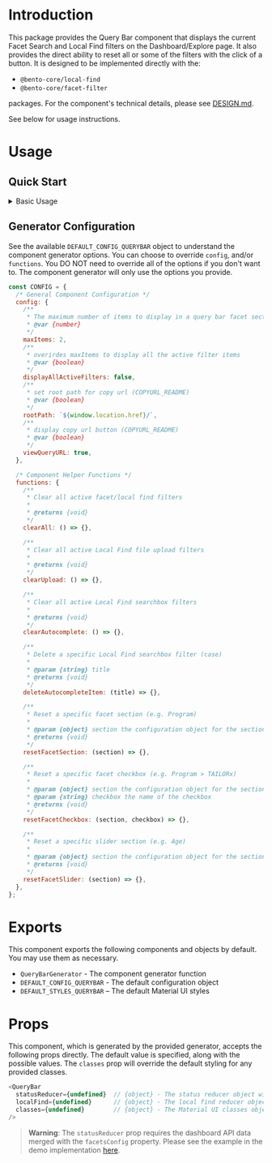 # Introduction

This package provides the Query Bar component that displays the current Facet Search and Local Find filters on the Dashboard/Explore page. It also provides the direct ability to reset all or some of the filters with the click of a button. It is designed to be implemented directly with the:

- `@bento-core/local-find`
- `@bento-core/facet-filter`

packages. For the component's technical details, please see [DESIGN.md](./DESIGN.md).

See below for usage instructions.

# Usage

## Quick Start

<details>
  <summary>Basic Usage</summary>

  ```javascript
  import { QueryBarGenerator } from '@bento-core/query-bar';

  // Generate the component
  const { QueryBar } = QueryBarGenerator({
    /** See Generator Options **/
  });

  // Use the component (e.g. In dashTemplateView.js)
  const Layout = ({ classes, data, states, /* ... */}) => {
    return (
      {/* other components */}
      <div className={classes.rightContent}>
        <div className={classes.widgetsContainer}>
          {/* other components */}

          <QueryBar statusReducer={null} localFind={null} />

          {/* other components */}
        </div>
      </div>
      {/* other components */}
    );
  };
  ```

  > **Warning**: The `statusReducer` prop requires the dashboard API data merged with the `facetsConfig` property. Please see the example in the demo implementation [here](https://github.com/CBIIT/bento-frontend/blob/7efd62cd3da0c29326e523055d30118244dc2f2f/packages/bento-frontend/src/pages/dashTemplate/filterQueryBar/QueryBarView.js#LL20C14-L20C14).
</details>

## Generator Configuration

See the available `DEFAULT_CONFIG_QUERYBAR` object to understand the component generator options. You can choose to override `config`, and/or `functions`. You DO NOT need to override all of the options if you don't want to. The component generator will only use the options you provide.

```javascript
const CONFIG = {
  /* General Component Configuration */
  config: {
    /**
     * The maximum number of items to display in a query bar facet section
     * @var {number}
     */
    maxItems: 2,
    /**
     * overirdes maxItems to display all the active filter items
     * @var {boolean}
     */
    displayAllActiveFilters: false,
    /**
     * set root path for copy url (COPYURL_README)
     * @var {boolean}
     */
    rootPath: `${window.location.href}/`,
    /**
     * display copy url button (COPYURL_README)
     * @var {boolean}
     */
    viewQueryURL: true,
  },

  /* Component Helper Functions */
  functions: {
    /**
     * Clear all active facet/local find filters
     *
     * @returns {void}
     */
    clearAll: () => {},

    /**
     * Clear all active Local Find file upload filters
     *
     * @returns {void}
     */
    clearUpload: () => {},

    /**
     * Clear all active Local Find searchbox filters
     *
     * @returns {void}
     */
    clearAutocomplete: () => {},

    /**
     * Delete a specific Local Find searchbox filter (case)
     *
     * @param {string} title
     * @returns {void}
     */
    deleteAutocompleteItem: (title) => {},

    /**
     * Reset a specific facet section (e.g. Program)
     *
     * @param {object} section the configuration object for the section
     * @returns {void}
     */
    resetFacetSection: (section) => {},

    /**
     * Reset a specific facet checkbox (e.g. Program > TAILORx)
     *
     * @param {object} section the configuration object for the section
     * @param {string} checkbox the name of the checkbox
     * @returns {void}
     */
    resetFacetCheckbox: (section, checkbox) => {},

    /**
     * Reset a specific slider section (e.g. Age)
     *
     * @param {object} section the configuration object for the section
     * @returns {void}
     */
    resetFacetSlider: (section) => {},
  },
};
```

# Exports

This component exports the following components and objects by default. You may use them as necessary.

- `QueryBarGenerator` - The component generator function
- `DEFAULT_CONFIG_QUERYBAR` - The default configuration object
- `DEFAULT_STYLES_QUERYBAR` – The default Material UI styles

# Props

This component, which is generated by the provided generator, accepts the following props directly. The default value is specified, along with the possible values. The `classes` prop will override the default styling for any provided classes.

```javascript
<QueryBar
  statusReducer={undefined}  // {object} - The status reducer object with the section `facetsConfig` combined
  localFind={undefined}      // {object} - The local find reducer object (Not modified)
  classes={undefined}        // {object} - The Material UI classes object. Overrides default styling for provided classes.
/>
```

> **Warning**: The `statusReducer` prop requires the dashboard API data merged with the `facetsConfig` property. Please see the example in the demo implementation [here](https://github.com/CBIIT/bento-frontend/blob/7efd62cd3da0c29326e523055d30118244dc2f2f/packages/bento-frontend/src/pages/dashTemplate/filterQueryBar/QueryBarView.js#LL20C14-L20C14).

